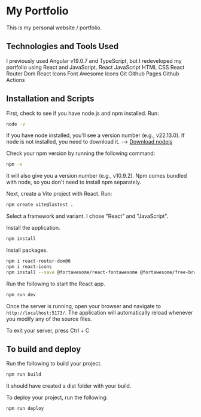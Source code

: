 # My Portfolio

This is my personal website / portfolio. 

## Technologies and Tools Used
I previously used Angular v19.0.7 and TypeScript, but I redeveloped my portfolio using React and JavaScript. 
React
JavaScript
HTML
CSS
React Router Dom
React Icons
Font Awesome Icons
Git
Github Pages
Github Actions

## Installation and Scripts
First, check to see if you have node.js and npm installed. Run: 

```bash
node -v
```

If you have node installed, you'll see a version number (e.g., v22.13.0). If node is not installed, you need to download it. --> [Download nodejs](https://nodejs.org/en/download)

Check your npm version by running the following command:

```bash
npm -v
```

It will also give you a version number (e.g., v10.9.2). Npm comes bundled with node, so you don't need to install npm separately.

Next, create a Vite project with React. Run:

```bash
npm create vite@lastest .
```

Select a framework and variant. I chose "React" and "JavaScript".

Install the application.

```bash
npm install
```

Install packages.

```bash
npm i react-router-dom@6
npm i react-icons
npm install --save @fortawesome/react-fontawesome @fortawesome/free-brands-svg-icons @fortawesome/free-solid-svg-icons
```

Run the following to start the React app.

```bash
npm run dev
```

Once the server is running, open your browser and navigate to `http://localhost:5173/`. The application will automatically reload whenever you modify any of the source files.

To exit your server, press Ctrl + C

## To build and deploy
Run the following to build your project. 

```bash
npm run build
```

It should have created a dist folder with your build. 

To deploy your project, run the following:

```bash
npm run deploy
```
